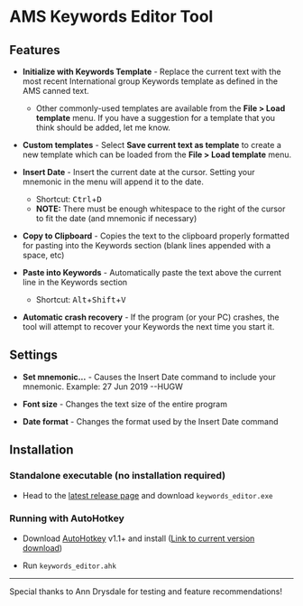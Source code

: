 # AMS Keywords Editor Tool

## Features

* **Initialize with Keywords Template** - Replace the current text with the most recent International group Keywords template as defined in the AMS canned text.
  * Other commonly-used templates are available from the **File > Load template** menu. If you have a suggestion for a template that you think should be added, let me know.
  
* **Custom templates** - Select **Save current text as template** to create a new template which can be loaded from the **File > Load template** menu.

* **Insert Date** - Insert the current date at the cursor. Setting your mnemonic in the menu will append it to the date.
  * Shortcut: <kbd>Ctrl</kbd>+<kbd>D</kbd>
  * **NOTE:** There must be enough whitespace to the right of the cursor to fit the date (and mnemonic if necessary)

* **Copy to Clipboard** - Copies the text to the clipboard properly formatted for pasting into the Keywords section (blank lines appended with a space, etc)

* **Paste into Keywords** - Automatically paste the text above the current line in the Keywords section
  * Shortcut: <kbd>Alt</kbd>+<kbd>Shift</kbd>+<kbd>V</kbd>

* **Automatic crash recovery** - If the program (or your PC) crashes, the tool will attempt to recover your Keywords the next time you start it.

## Settings

* **Set mnemonic...** - Causes the Insert Date command to include your mnemonic. Example: 27 Jun 2019 --HUGW

* **Font size** - Changes the text size of the entire program

* **Date format** - Changes the format used by the Insert Date command

## Installation

### Standalone executable (no installation required)
* Head to the [latest release page](https://github.com/bhughes339/keywords_editor/releases/latest) and download `keywords_editor.exe`

### Running with AutoHotkey

* Download [AutoHotkey](https://www.autohotkey.com) v1.1+ and install ([Link to current version download](https://www.autohotkey.com/download/ahk-install.exe))

* Run `keywords_editor.ahk`

---

Special thanks to Ann Drysdale for testing and feature recommendations!

